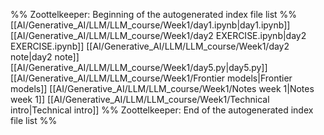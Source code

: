 %% Zoottelkeeper: Beginning of the autogenerated index file list  %%
 [[AI/Generative_AI/LLM/LLM_course/Week1/day1.ipynb|day1.ipynb]]
 [[AI/Generative_AI/LLM/LLM_course/Week1/day2 EXERCISE.ipynb|day2 EXERCISE.ipynb]]
 [[AI/Generative_AI/LLM/LLM_course/Week1/day2 note|day2 note]]
 [[AI/Generative_AI/LLM/LLM_course/Week1/day5.py|day5.py]]
 [[AI/Generative_AI/LLM/LLM_course/Week1/Frontier models|Frontier models]]
 [[AI/Generative_AI/LLM/LLM_course/Week1/Notes week 1|Notes week 1]]
 [[AI/Generative_AI/LLM/LLM_course/Week1/Technical intro|Technical intro]]
%% Zoottelkeeper: End of the autogenerated index file list  %%
